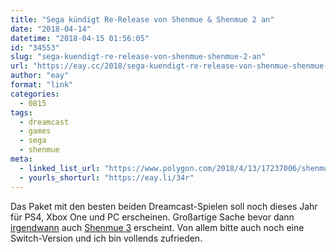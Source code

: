 ```yaml
---
title: "Sega kündigt Re-Release von Shenmue & Shenmue 2 an"
date: "2018-04-14"
datetime: "2018-04-15 01:56:05"
id: "34553"
slug: "sega-kuendigt-re-release-von-shenmue-shenmue-2-an"
url: "https://eay.cc/2018/sega-kuendigt-re-release-von-shenmue-shenmue-2-an/"
author: "eay"
format: "link"
categories:
  - 0815
tags:
  - dreamcast
  - games
  - sega
  - shenmue
meta:
  - linked_list_url: "https://www.polygon.com/2018/4/13/17237006/shenmue-1-2-hd-rerelease-ps4-xbox-one-pc"
  - yourls_shorturl: "https://eay.li/34r"
---
```


Das Paket mit den besten beiden Dreamcast-Spielen soll noch dieses Jahr für PS4, Xbox One und PC erscheinen. Großartige Sache bevor dann [irgendwann](https://twitter.com/eay/status/872754597349216256) auch [Shenmue 3](https://eay.cc/2015/kickstarter-der-woche-shenmue-3/) erscheint. Von allem bitte auch noch eine Switch-Version und ich bin vollends zufrieden.
